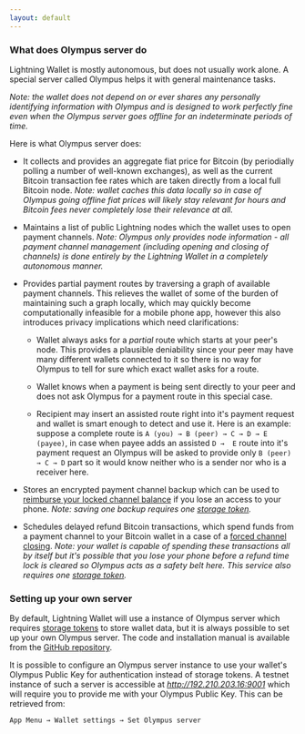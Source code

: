 ```yaml
---
layout: default
---
```


### [](#what-does-olympus-server-do)What does Olympus server do

Lightning Wallet is mostly autonomous, but does not usually work alone. A special server called Olympus helps it with general maintenance tasks. 

*Note: the wallet does not depend on or ever shares any personally identifying information with Olympus and is designed to work perfectly fine even when the Olympus server goes offline for an indeterminate periods of time.*

Here is what Olympus server does:

- It collects and provides an aggregate fiat price for Bitcoin (by periodially polling a number of well-known exchanges), as well as the current Bitcoin transaction fee rates which are taken directly from a local full Bitcoin node. *Note: wallet caches this data locally so in case of Olympus going offline fiat prices will likely stay relevant for hours and Bitcoin fees never completely lose their relevance at all.*

- Maintains a list of public Lightning nodes which the wallet uses to open payment channels. *Note: Olympus only provides node information - all payment channel management (including opening and closing of channels) is done entirely by the Lightning Wallet in a completely autonomous manner.*

- Provides partial payment routes by traversing a graph of available payment channels. This relieves the wallet of some of the burden of maintaining such a graph locally, which may quickly become computationally infeasible for a mobile phone app, however this also introduces privacy implications which need clarifications:

  - Wallet always asks for a *partial* route which starts at your peer's node. This provides a plausible deniability since your peer may have many different wallets connected to it so there is no way for Olympus to tell for sure which exact wallet asks for a route.

  - Wallet knows when a payment is being sent directly to your peer and does not ask Olympus for a payment route in this special case.

  - Recipient may insert an assisted route right into it's payment request and wallet is smart enough to detect and use it. Here is an example: suppose a complete route is `A (you) → B (peer) → C → D → E (payee)`, in case when payee adds an assisted `D →  E` route into it's payment request an Olympus will be asked to provide only `B (peer) → C → D` part so it would know neither who is a sender nor who is a receiver here.

- Stores an encrypted payment channel backup which can be used to [reimburse your locked channel balance](reimbursing-funds-locked-in-a-lost-payment-channel.html#reimbursing-funds-locked-in-a-lost-payment-channel) if you lose an access to your phone. *Note: saving one backup requires one [storage token](storage-tokens.html#storage-tokens).*

- Schedules delayed refund Bitcoin transactions, which spend funds from a payment channel to your Bitcoin wallet in a case of a [forced channel closing](using-lightning-wallet.html#forced-channel-closing). *Note: your wallet is capable of spending these transactions all by itself but it's possible that you lose your phone before a refund time lock is cleared so Olympus acts as a safety belt here. This service also requires one [storage token](storage-tokens.html#storage-tokens).*

### [](#setting-up-your-own-server)Setting up your own server

By default, Lightning Wallet will use a instance of Olympus server which requires [storage tokens](storage-tokens.html#storage-tokens) to store wallet data, but it is always possible to set up your own Olympus server. The code and installation manual is available from the [GitHub repository](https://github.com/btcontract/olympus).

It is possible to configure an Olympus server instance to use your wallet's Olympus Public Key for authentication instead of storage tokens. A testnet instance of such a server is accessible at <nobr><i>http://192.210.203.16:9001</i></nobr> which will require you to provide me with your Olympus Public Key. This can be retrieved from:

`App Menu → Wallet settings → Set Olympus server`
